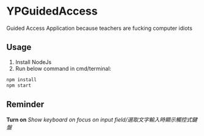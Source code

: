 # YPGuidedAccess
 Guided Access Application because teachers are fucking computer idiots

## Usage

1. Install NodeJs
2. Run below command in cmd/terminal:
```bash
npm install
npm start
```

## Reminder
 **Turn on** *Show keyboard on focus on input field/選取文字輸入時顯示觸控式鍵盤* 